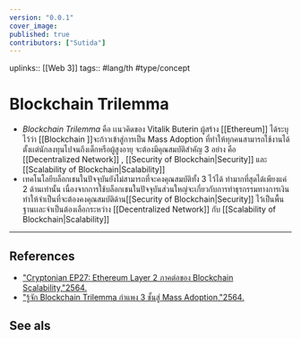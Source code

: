 ```yaml
---
version: "0.0.1"
cover_image:
published: true
contributors: ["Sutida"]
---
```

uplinks:: [[Web 3]]
tags:: #lang/th #type/concept

# Blockchain Trilemma
- *Blockchain Trilemma* คือ เเนวคิดของ Vitalik Buterin ผู้สร้าง [[Ethereum]] ได้ระบุไว้ว่า [[Blockchain ]]จะก้าวเข้าสู่การเป็น Mass Adoption ที่ทำให้ทุกคนสามารถใช้งานได้ ตั้งเเต่นักลงทุนไปจนถึงเด็กหรือผู้สูงอายุ จะต้องมีคุณสมบัติสำคัญ 3 อย่าง คือ [[Decentralized Network]] , [[Security  of Blockchain|Security]] และ [[Scalability of Blockchain|Scalability]]  
- เทคโนโลยีบล็อกเชนในปัจจุบันยังไม่สามารถที่จะคงคุณสมบัติทั้ง 3 ไว้ได้ ทำมากที่สุดได้เพียงแค่ 2 ด้านเท่านั้น เนื่องจากการใช้บล็อกเชนในปัจจุบันส่วนใหญ่จะเกี่ยวกับการทำธุรกรรมทางการเงิน ทำให้จำเป็นที่จะต้องคงคุณสมบัติด้าน[[Security  of Blockchain|Security]] ไว้เป็นพื้นฐานเเละจำเป็นต้องเลือกระหว่าง [[Decentralized Network]] กับ [[Scalability of Blockchain|Scalability]]

---
## References
- ["Cryptonian EP27: Ethereum Layer 2 ภาคต่อของ Blockchain Scalability,"2564.](https://themomentum.co/cryptonian-ethereum-layer-2/)
- ["รู้จัก Blockchain Trilemma กำแพง 3 ชั้นสู่ Mass Adoption,"2564.](https://www.finnomena.com/bitkub/blockchain-trilemma/)

## See als
